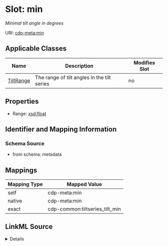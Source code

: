 

# Slot: min


_Minimal tilt angle in degrees_



URI: [cdp-meta:min](metadatamin)



<!-- no inheritance hierarchy -->





## Applicable Classes

| Name | Description | Modifies Slot |
| --- | --- | --- |
| [TiltRange](TiltRange.md) | The range of tilt angles in the tilt series |  no  |







## Properties

* Range: [xsd:float](http://www.w3.org/2001/XMLSchema#float)





## Identifier and Mapping Information







### Schema Source


* from schema: metadata




## Mappings

| Mapping Type | Mapped Value |
| ---  | ---  |
| self | cdp-meta:min |
| native | cdp-meta:min |
| exact | cdp-common:tiltseries_tilt_min |




## LinkML Source

<details>
```yaml
name: min
description: Minimal tilt angle in degrees
from_schema: metadata
exact_mappings:
- cdp-common:tiltseries_tilt_min
rank: 1000
alias: min
owner: TiltRange
domain_of:
- TiltRange
range: float
inlined: true
inlined_as_list: true

```
</details>
